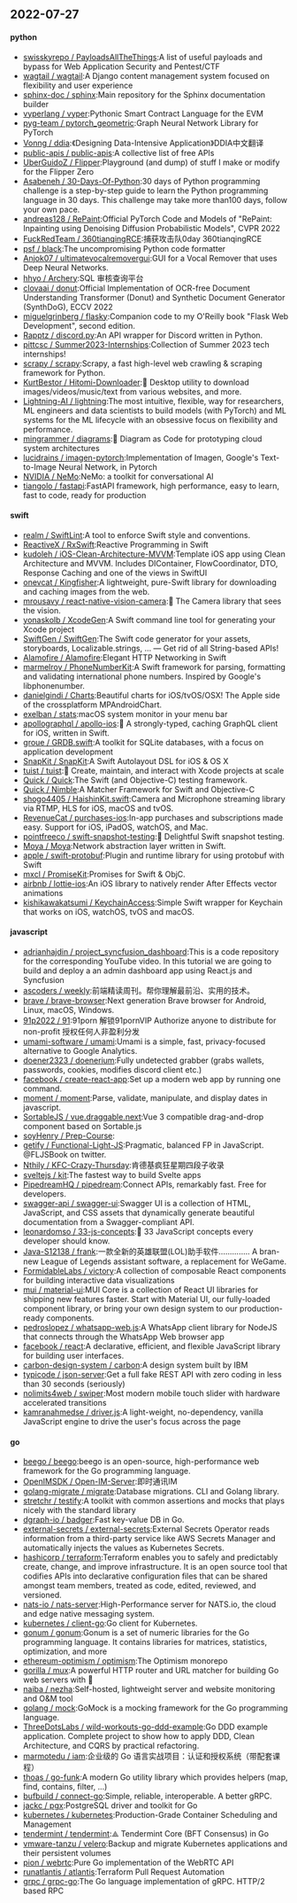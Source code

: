 ## 2022-07-27

#### python
* [swisskyrepo / PayloadsAllTheThings](https://github.com/swisskyrepo/PayloadsAllTheThings):A list of useful payloads and bypass for Web Application Security and Pentest/CTF
* [wagtail / wagtail](https://github.com/wagtail/wagtail):A Django content management system focused on flexibility and user experience
* [sphinx-doc / sphinx](https://github.com/sphinx-doc/sphinx):Main repository for the Sphinx documentation builder
* [vyperlang / vyper](https://github.com/vyperlang/vyper):Pythonic Smart Contract Language for the EVM
* [pyg-team / pytorch_geometric](https://github.com/pyg-team/pytorch_geometric):Graph Neural Network Library for PyTorch
* [Vonng / ddia](https://github.com/Vonng/ddia):《Designing Data-Intensive Application》DDIA中文翻译
* [public-apis / public-apis](https://github.com/public-apis/public-apis):A collective list of free APIs
* [UberGuidoZ / Flipper](https://github.com/UberGuidoZ/Flipper):Playground (and dump) of stuff I make or modify for the Flipper Zero
* [Asabeneh / 30-Days-Of-Python](https://github.com/Asabeneh/30-Days-Of-Python):30 days of Python programming challenge is a step-by-step guide to learn the Python programming language in 30 days. This challenge may take more than100 days, follow your own pace.
* [andreas128 / RePaint](https://github.com/andreas128/RePaint):Official PyTorch Code and Models of "RePaint: Inpainting using Denoising Diffusion Probabilistic Models", CVPR 2022
* [FuckRedTeam / 360tianqingRCE](https://github.com/FuckRedTeam/360tianqingRCE):捕获攻击队0day 360tianqingRCE
* [psf / black](https://github.com/psf/black):The uncompromising Python code formatter
* [Anjok07 / ultimatevocalremovergui](https://github.com/Anjok07/ultimatevocalremovergui):GUI for a Vocal Remover that uses Deep Neural Networks.
* [hhyo / Archery](https://github.com/hhyo/Archery):SQL 审核查询平台
* [clovaai / donut](https://github.com/clovaai/donut):Official Implementation of OCR-free Document Understanding Transformer (Donut) and Synthetic Document Generator (SynthDoG), ECCV 2022
* [miguelgrinberg / flasky](https://github.com/miguelgrinberg/flasky):Companion code to my O'Reilly book "Flask Web Development", second edition.
* [Rapptz / discord.py](https://github.com/Rapptz/discord.py):An API wrapper for Discord written in Python.
* [pittcsc / Summer2023-Internships](https://github.com/pittcsc/Summer2023-Internships):Collection of Summer 2023 tech internships!
* [scrapy / scrapy](https://github.com/scrapy/scrapy):Scrapy, a fast high-level web crawling & scraping framework for Python.
* [KurtBestor / Hitomi-Downloader](https://github.com/KurtBestor/Hitomi-Downloader):🍰
Desktop utility to download images/videos/music/text from various websites, and more.
* [Lightning-AI / lightning](https://github.com/Lightning-AI/lightning):The most intuitive, flexible, way for researchers, ML engineers and data scientists to build models (with PyTorch) and ML systems for the ML lifecycle with an obsessive focus on flexibility and performance.
* [mingrammer / diagrams](https://github.com/mingrammer/diagrams):🎨
Diagram as Code for prototyping cloud system architectures
* [lucidrains / imagen-pytorch](https://github.com/lucidrains/imagen-pytorch):Implementation of Imagen, Google's Text-to-Image Neural Network, in Pytorch
* [NVIDIA / NeMo](https://github.com/NVIDIA/NeMo):NeMo: a toolkit for conversational AI
* [tiangolo / fastapi](https://github.com/tiangolo/fastapi):FastAPI framework, high performance, easy to learn, fast to code, ready for production

#### swift
* [realm / SwiftLint](https://github.com/realm/SwiftLint):A tool to enforce Swift style and conventions.
* [ReactiveX / RxSwift](https://github.com/ReactiveX/RxSwift):Reactive Programming in Swift
* [kudoleh / iOS-Clean-Architecture-MVVM](https://github.com/kudoleh/iOS-Clean-Architecture-MVVM):Template iOS app using Clean Architecture and MVVM. Includes DIContainer, FlowCoordinator, DTO, Response Caching and one of the views in SwiftUI
* [onevcat / Kingfisher](https://github.com/onevcat/Kingfisher):A lightweight, pure-Swift library for downloading and caching images from the web.
* [mrousavy / react-native-vision-camera](https://github.com/mrousavy/react-native-vision-camera):📸
The Camera library that sees the vision.
* [yonaskolb / XcodeGen](https://github.com/yonaskolb/XcodeGen):A Swift command line tool for generating your Xcode project
* [SwiftGen / SwiftGen](https://github.com/SwiftGen/SwiftGen):The Swift code generator for your assets, storyboards, Localizable.strings, … — Get rid of all String-based APIs!
* [Alamofire / Alamofire](https://github.com/Alamofire/Alamofire):Elegant HTTP Networking in Swift
* [marmelroy / PhoneNumberKit](https://github.com/marmelroy/PhoneNumberKit):A Swift framework for parsing, formatting and validating international phone numbers. Inspired by Google's libphonenumber.
* [danielgindi / Charts](https://github.com/danielgindi/Charts):Beautiful charts for iOS/tvOS/OSX! The Apple side of the crossplatform MPAndroidChart.
* [exelban / stats](https://github.com/exelban/stats):macOS system monitor in your menu bar
* [apollographql / apollo-ios](https://github.com/apollographql/apollo-ios):📱
A strongly-typed, caching GraphQL client for iOS, written in Swift.
* [groue / GRDB.swift](https://github.com/groue/GRDB.swift):A toolkit for SQLite databases, with a focus on application development
* [SnapKit / SnapKit](https://github.com/SnapKit/SnapKit):A Swift Autolayout DSL for iOS & OS X
* [tuist / tuist](https://github.com/tuist/tuist):🚀
Create, maintain, and interact with Xcode projects at scale
* [Quick / Quick](https://github.com/Quick/Quick):The Swift (and Objective-C) testing framework.
* [Quick / Nimble](https://github.com/Quick/Nimble):A Matcher Framework for Swift and Objective-C
* [shogo4405 / HaishinKit.swift](https://github.com/shogo4405/HaishinKit.swift):Camera and Microphone streaming library via RTMP, HLS for iOS, macOS and tvOS.
* [RevenueCat / purchases-ios](https://github.com/RevenueCat/purchases-ios):In-app purchases and subscriptions made easy. Support for iOS, iPadOS, watchOS, and Mac.
* [pointfreeco / swift-snapshot-testing](https://github.com/pointfreeco/swift-snapshot-testing):📸
Delightful Swift snapshot testing.
* [Moya / Moya](https://github.com/Moya/Moya):Network abstraction layer written in Swift.
* [apple / swift-protobuf](https://github.com/apple/swift-protobuf):Plugin and runtime library for using protobuf with Swift
* [mxcl / PromiseKit](https://github.com/mxcl/PromiseKit):Promises for Swift & ObjC.
* [airbnb / lottie-ios](https://github.com/airbnb/lottie-ios):An iOS library to natively render After Effects vector animations
* [kishikawakatsumi / KeychainAccess](https://github.com/kishikawakatsumi/KeychainAccess):Simple Swift wrapper for Keychain that works on iOS, watchOS, tvOS and macOS.

#### javascript
* [adrianhajdin / project_syncfusion_dashboard](https://github.com/adrianhajdin/project_syncfusion_dashboard):This is a code repository for the corresponding YouTube video. In this tutorial we are going to build and deploy a an admin dashboard app using React.js and Syncfusion
* [ascoders / weekly](https://github.com/ascoders/weekly):前端精读周刊。帮你理解最前沿、实用的技术。
* [brave / brave-browser](https://github.com/brave/brave-browser):Next generation Brave browser for Android, Linux, macOS, Windows.
* [91p2022 / 91](https://github.com/91p2022/91):91porn 解锁91pornVIP Authorize anyone to distribute for non-profit 授权任何人非盈利分发
* [umami-software / umami](https://github.com/umami-software/umami):Umami is a simple, fast, privacy-focused alternative to Google Analytics.
* [doener2323 / doenerium](https://github.com/doener2323/doenerium):Fully undetected grabber (grabs wallets, passwords, cookies, modifies discord client etc.)
* [facebook / create-react-app](https://github.com/facebook/create-react-app):Set up a modern web app by running one command.
* [moment / moment](https://github.com/moment/moment):Parse, validate, manipulate, and display dates in javascript.
* [SortableJS / vue.draggable.next](https://github.com/SortableJS/vue.draggable.next):Vue 3 compatible drag-and-drop component based on Sortable.js
* [soyHenry / Prep-Course](https://github.com/soyHenry/Prep-Course):
* [getify / Functional-Light-JS](https://github.com/getify/Functional-Light-JS):Pragmatic, balanced FP in JavaScript. @FLJSBook on twitter.
* [Nthily / KFC-Crazy-Thursday](https://github.com/Nthily/KFC-Crazy-Thursday):肯德基疯狂星期四段子收录
* [sveltejs / kit](https://github.com/sveltejs/kit):The fastest way to build Svelte apps
* [PipedreamHQ / pipedream](https://github.com/PipedreamHQ/pipedream):Connect APIs, remarkably fast. Free for developers.
* [swagger-api / swagger-ui](https://github.com/swagger-api/swagger-ui):Swagger UI is a collection of HTML, JavaScript, and CSS assets that dynamically generate beautiful documentation from a Swagger-compliant API.
* [leonardomso / 33-js-concepts](https://github.com/leonardomso/33-js-concepts):📜
33 JavaScript concepts every developer should know.
* [Java-S12138 / frank](https://github.com/Java-S12138/frank):一款全新的英雄联盟(LOL)助手软件.............. A bran-new League of Legends assistant software, a replacement for WeGame.
* [FormidableLabs / victory](https://github.com/FormidableLabs/victory):A collection of composable React components for building interactive data visualizations
* [mui / material-ui](https://github.com/mui/material-ui):MUI Core is a collection of React UI libraries for shipping new features faster. Start with Material UI, our fully-loaded component library, or bring your own design system to our production-ready components.
* [pedroslopez / whatsapp-web.js](https://github.com/pedroslopez/whatsapp-web.js):A WhatsApp client library for NodeJS that connects through the WhatsApp Web browser app
* [facebook / react](https://github.com/facebook/react):A declarative, efficient, and flexible JavaScript library for building user interfaces.
* [carbon-design-system / carbon](https://github.com/carbon-design-system/carbon):A design system built by IBM
* [typicode / json-server](https://github.com/typicode/json-server):Get a full fake REST API with zero coding in less than 30 seconds (seriously)
* [nolimits4web / swiper](https://github.com/nolimits4web/swiper):Most modern mobile touch slider with hardware accelerated transitions
* [kamranahmedse / driver.js](https://github.com/kamranahmedse/driver.js):A light-weight, no-dependency, vanilla JavaScript engine to drive the user's focus across the page

#### go
* [beego / beego](https://github.com/beego/beego):beego is an open-source, high-performance web framework for the Go programming language.
* [OpenIMSDK / Open-IM-Server](https://github.com/OpenIMSDK/Open-IM-Server):即时通讯IM
* [golang-migrate / migrate](https://github.com/golang-migrate/migrate):Database migrations. CLI and Golang library.
* [stretchr / testify](https://github.com/stretchr/testify):A toolkit with common assertions and mocks that plays nicely with the standard library
* [dgraph-io / badger](https://github.com/dgraph-io/badger):Fast key-value DB in Go.
* [external-secrets / external-secrets](https://github.com/external-secrets/external-secrets):External Secrets Operator reads information from a third-party service like AWS Secrets Manager and automatically injects the values as Kubernetes Secrets.
* [hashicorp / terraform](https://github.com/hashicorp/terraform):Terraform enables you to safely and predictably create, change, and improve infrastructure. It is an open source tool that codifies APIs into declarative configuration files that can be shared amongst team members, treated as code, edited, reviewed, and versioned.
* [nats-io / nats-server](https://github.com/nats-io/nats-server):High-Performance server for NATS.io, the cloud and edge native messaging system.
* [kubernetes / client-go](https://github.com/kubernetes/client-go):Go client for Kubernetes.
* [gonum / gonum](https://github.com/gonum/gonum):Gonum is a set of numeric libraries for the Go programming language. It contains libraries for matrices, statistics, optimization, and more
* [ethereum-optimism / optimism](https://github.com/ethereum-optimism/optimism):The Optimism monorepo
* [gorilla / mux](https://github.com/gorilla/mux):A powerful HTTP router and URL matcher for building Go web servers with
🦍
* [naiba / nezha](https://github.com/naiba/nezha):Self-hosted, lightweight server and website monitoring and O&M tool
* [golang / mock](https://github.com/golang/mock):GoMock is a mocking framework for the Go programming language.
* [ThreeDotsLabs / wild-workouts-go-ddd-example](https://github.com/ThreeDotsLabs/wild-workouts-go-ddd-example):Go DDD example application. Complete project to show how to apply DDD, Clean Architecture, and CQRS by practical refactoring.
* [marmotedu / iam](https://github.com/marmotedu/iam):企业级的 Go 语言实战项目：认证和授权系统（带配套课程）
* [thoas / go-funk](https://github.com/thoas/go-funk):A modern Go utility library which provides helpers (map, find, contains, filter, ...)
* [bufbuild / connect-go](https://github.com/bufbuild/connect-go):Simple, reliable, interoperable. A better gRPC.
* [jackc / pgx](https://github.com/jackc/pgx):PostgreSQL driver and toolkit for Go
* [kubernetes / kubernetes](https://github.com/kubernetes/kubernetes):Production-Grade Container Scheduling and Management
* [tendermint / tendermint](https://github.com/tendermint/tendermint):⟁ Tendermint Core (BFT Consensus) in Go
* [vmware-tanzu / velero](https://github.com/vmware-tanzu/velero):Backup and migrate Kubernetes applications and their persistent volumes
* [pion / webrtc](https://github.com/pion/webrtc):Pure Go implementation of the WebRTC API
* [runatlantis / atlantis](https://github.com/runatlantis/atlantis):Terraform Pull Request Automation
* [grpc / grpc-go](https://github.com/grpc/grpc-go):The Go language implementation of gRPC. HTTP/2 based RPC
